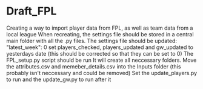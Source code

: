 # Draft_FPL
Creating a way to import player data from FPL, as well as team data from a local league
When recreating, the settings file should be stored in a central main folder with all the .py files.
The settings file should be updated: 
"latest_week": 0
set players_checked, players_updated and gw_updated to yesterdays date (this should be corrected so that they can be set to 0)
The FPL_setup.py script should be run
It will create all neccessary folders. Move the attributes.csv and memeber_details.csv into the Inputs folder (this probably isn't neccessary and could be removed)
Set the update_players.py to run and the update_gw.py to run after it 
